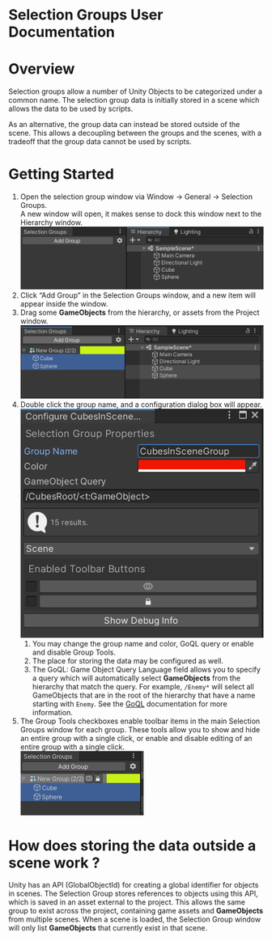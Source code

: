 Selection Groups User Documentation
===================================

# Overview

Selection groups allow a number of Unity Objects to be categorized under a common name.
The selection group data is initially stored in a scene which allows the data 
to be used by scripts.

As an alternative, the group data can instead be stored outside of the scene.
This allows a decoupling between the groups and the scenes, with a tradeoff 
that the group data cannot be used by scripts.


# Getting Started

1. Open the selection group window via Window -> General -> Selection Groups.  
   A new window will open, it makes sense to dock this window next to the Hierarchy window.   
   ![](images/SelectionGroupsWindow.png)
1. Click “Add Group” in the Selection Groups window, and a new item will appear inside the window.   
1. Drag some **GameObjects** from the hierarchy, or assets from the Project window. 
   ![](images/SelectionGroupMembers.png)
1. Double click the group name, and a configuration dialog box will appear. ![](images/SelectionGroupConfiguration.png)
   1. You may change the group name and color, GoQL query or enable and disable Group Tools.
   1. The place for storing the data may be configured as well.
   2. The GoQL: Game Object Query Language field allows you to specify a query 
      which will automatically select **GameObjects** from the hierarchy that match the query. 
      For example, `/Enemy*` will select all GameObjects that are in the root of the hierarchy 
      that have a name starting with `Enemy`. See the [GoQL](goql.md) documentation for more information.
1. The Group Tools checkboxes enable toolbar items in the main Selection Groups window for each group. 
   These tools allow you to show and hide an entire group with a single click, 
   or enable and disable editing of an entire group with a single click.   
   ![](images/SelectionGroupTools.png)


# How does storing the data outside a scene work ?

Unity has an API (GlobalObjectId) for creating a global identifier for objects in scenes. 
The Selection Group stores references to objects using this API, 
which is saved in an asset external to the project. 
This allows the same group to exist across the project, 
containing game assets and **GameObjects** from multiple scenes. 
When a scene is loaded, the Selection Group window will only list **GameObjects** that currently exist in that scene.
